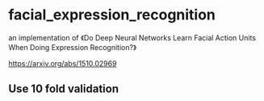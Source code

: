 # facial_expression_recognition
an implementation of 《Do Deep Neural Networks Learn Facial Action Units When Doing Expression Recognition?》

https://arxiv.org/abs/1510.02969 

## Use 10 fold validation
